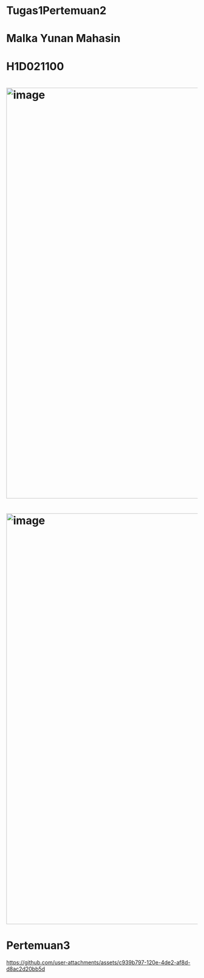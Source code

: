 # Tugas1Pertemuan2
# Malka Yunan Mahasin
# H1D021100 
# <img width="1920" height="1080" alt="image" src="https://github.com/user-attachments/assets/59a21d95-d411-4c06-8551-1ca0acdab549" /> 
# <img width="1920" height="1080" alt="image" src="https://github.com/user-attachments/assets/c44feb68-c9d7-44eb-a596-4ad9d1f838d5" />

# Pertemuan3
https://github.com/user-attachments/assets/c939b797-120e-4de2-af8d-d8ac2d20bb5d


